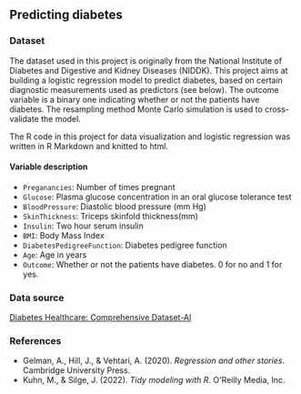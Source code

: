 ## Predicting diabetes
### Dataset
The dataset used in this project is originally from the National Institute of Diabetes and Digestive and Kidney Diseases (NIDDK). This project aims at building a logistic regression model to predict diabetes, based on certain diagnostic measurements used as predictors (see below). The outcome variable is a binary one indicating whether or not the patients have diabetes. The resampling method Monte Carlo simulation is used to cross-validate the model.

The R code in this project for data visualization and logistic regression was written in R Markdown and knitted to html.
#### Variable description
* `Preganancies`: Number of times pregnant
* `Glucose`: Plasma glucose concentration in an oral glucose tolerance test
* `BloodPressure`: Diastolic blood pressure (mm Hg)
* `SkinThickness`: Triceps skinfold thickness(mm)
* `Insulin`: Two hour serum insulin
* `BMI`: Body Mass Index
* `DiabetesPedigreeFunction`: Diabetes pedigree function
* `Age`: Age in years
* `Outcome`: Whether or not the patients have diabetes. 0 for no and 1 for yes. 
### Data source
[Diabetes Healthcare: Comprehensive Dataset-AI](https://www.kaggle.com/datasets/deependraverma13/diabetes-healthcare-comprehensive-dataset) 
### References
* Gelman, A., Hill, J., & Vehtari, A. (2020). *Regression and other stories*. Cambridge University Press.
* Kuhn, M., & Silge, J. (2022). *Tidy modeling with R*. O'Reilly Media, Inc.
